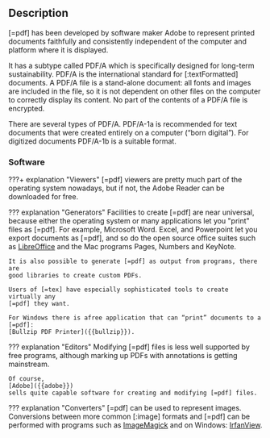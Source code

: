 ## Description

[=pdf]
has been developed by software maker Adobe to represent printed documents
faithfully and consistently independent of the computer and platform 
where it is displayed.

It has a subtype called
PDF/A
which is specifically designed for long-term sustainability.
PDF/A is the international standard for [:textFormatted]
documents. A PDF/A file is a stand-alone document: all fonts and images are
included in the file, so it is not dependent on other files on the computer to
correctly display its content.
No part of the contents of a PDF/A file is encrypted.

There are several types of PDF/A. PDF/A-1a is recommended for text documents
that were created entirely on a computer (“born digital”). For digitized
documents PDF/A-1b is a suitable format.

### Software

???+ explanation "Viewers"
    [=pdf] viewers are pretty much part of the operating system nowadays, but if not,
    the Adobe Reader can be downloaded for free.

??? explanation "Generators"
    Facilities to create [=pdf] are near universal, because either the operating system
    or many applications let you "print" files as [=pdf].
    For example, Microsoft Word. Excel, and Powerpoint let you export documents
    as [=pdf], and so do the open source office suites such as
    [LibreOffice]({{libreoffice}})
    and the 
    Mac programs Pages, Numbers and KeyNote.

    It is also possible to generate [=pdf] as output from programs, there are
    good libraries to create custom PDFs.

    Users of [=tex] have especially sophisticated tools to create virtually any
    [=pdf] they want.

    For Windows there is afree application that can “print” documents to a [=pdf]:
    [Bullzip PDF Printer]({{bullzip}}).

??? explanation "Editors"
    Modifying [=pdf] files is less well supported by free programs, although
    marking up PDFs with annotations is getting mainstream.

    Of course,
    [Adobe]({{adobe}})
    sells quite capable software for creating and modifying [=pdf] files.

??? explanation "Converters"
    [=pdf] can be used to represent images. Conversions between more common [:image]
    formats and [=pdf] can be performed with programs such as
    [ImageMagick]({{imagemagick}})
    and on Windows:
    [IrfanView]({{irfanview}}).

